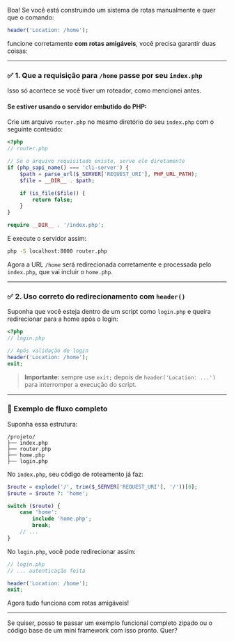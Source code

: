 Boa! Se você está construindo um sistema de rotas manualmente e quer que o comando:

```php
header('Location: /home');
```

funcione corretamente **com rotas amigáveis**, você precisa garantir duas coisas:

---

### ✅ 1. **Que a requisição para `/home` passe por seu `index.php`**

Isso só acontece se você tiver um roteador, como mencionei antes.

#### Se estiver usando o servidor embutido do PHP:

Crie um arquivo `router.php` no mesmo diretório do seu `index.php` com o seguinte conteúdo:

```php
<?php
// router.php

// Se o arquivo requisitado existe, serve ele diretamente
if (php_sapi_name() === 'cli-server') {
    $path = parse_url($_SERVER['REQUEST_URI'], PHP_URL_PATH);
    $file = __DIR__ . $path;

    if (is_file($file)) {
        return false;
    }
}

require __DIR__ . '/index.php';
```

E execute o servidor assim:

```bash
php -S localhost:8000 router.php
```

Agora a URL `/home` será redirecionada corretamente e processada pelo `index.php`, que vai incluir o `home.php`.

---

### ✅ 2. **Uso correto do redirecionamento com `header()`**

Suponha que você esteja dentro de um script como `login.php` e queira redirecionar para a home após o login:

```php
<?php
// login.php

// Após validação de login
header('Location: /home');
exit;
```

> **Importante:** sempre use `exit;` depois de `header('Location: ...')` para interromper a execução do script.

---

### 🔄 Exemplo de fluxo completo

Suponha essa estrutura:

```
/projeto/
├── index.php
├── router.php
├── home.php
├── login.php
```

No `index.php`, seu código de roteamento já faz:

```php
$route = explode('/', trim($_SERVER['REQUEST_URI'], '/'))[0];
$route = $route ?: 'home';

switch ($route) {
    case 'home':
        include 'home.php';
        break;
    // ...
}
```

No `login.php`, você pode redirecionar assim:

```php
// login.php
// ... autenticação feita

header('Location: /home');
exit;
```

Agora tudo funciona com rotas amigáveis!

---

Se quiser, posso te passar um exemplo funcional completo zipado ou o código base de um mini framework com isso pronto. Quer?